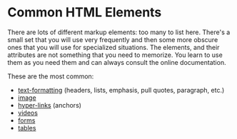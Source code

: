 # Common HTML Elements

There are lots of different markup elements: too many to list here. There's a small set that you will use very frequently and then some more obscure ones that you will use for specialized situations. The elements, and their attributes are not something that you need to memorize. You learn to use them as you need them and can always consult the online documentation.

These are the most common:

* [text-formatting](text-formatting-elemetns.md) \(headers, lists, emphasis, pull quotes, paragraph, etc.\)
* [image](images.md)
* [hyper-links](links.md) \(anchors\) 
* [videos](video.md)
* [forms](forms.md)
* [tables](tables.md)

